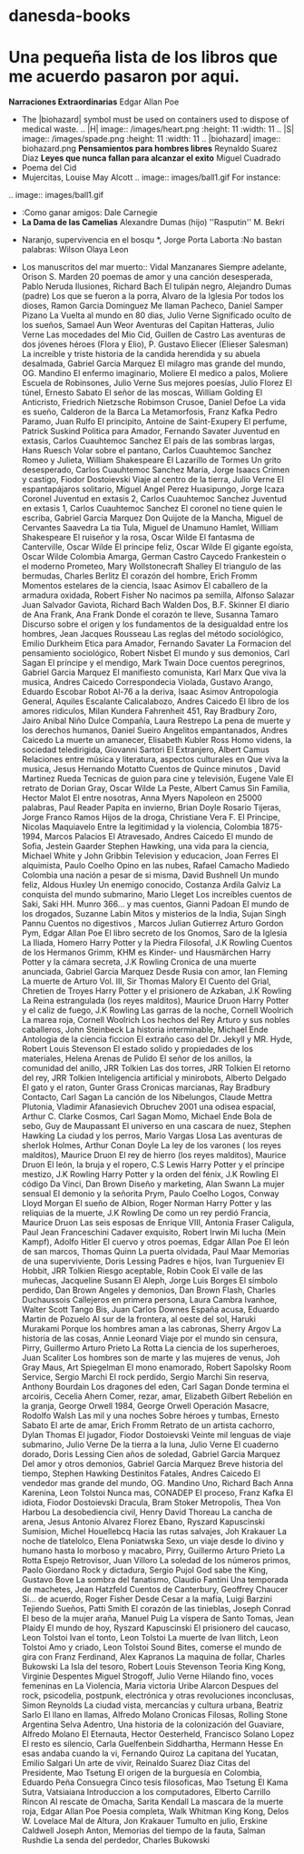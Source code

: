 # danesda-books
Una pequeña lista de los libros que me acuerdo pasaron por aqui.
=================================================================
**Narraciones Extraordinarias** Edgar Allan Poe
- The |biohazard| symbol must be used on containers used to dispose of medical waste.
.. |H| image:: /images/heart.png
   :height: 11
   :width: 11
.. |S| image:: /images/spade.png
   :height: 11
   :width: 11
 .. |biohazard| image:: biohazard.png 
**Pensamientos para hombres libres** Reynaldo Suarez Diaz
**Leyes que nunca fallan para alcanzar el exito** Miguel Cuadrado
- Poema del Cid
- Mujercitas, Louise May Alcott 
.. image:: images/ball1.gif
For instance:

.. image:: images/ball1.gif 
- :Como ganar amigos: Dale Carnegie
- **La Dama de las Camelias** Alexandre Dumas (hijo)
''Rasputin'' M. Bekri
* Naranjo, supervivencia en el bosqu *, Jorge Porta Laborta
:No bastan palabras: Wilson Olaya Leon
- Los manuscritos del mar muerto:: Vidal Manzanares
Siempre adelante, Orison S. Marden
20 poemas de amor y una canción desesperada, Pablo Neruda
Ilusiones, Richard Bach
El tulipán negro, Alejandro Dumas (padre)
Los que se fueron a la porra, Alvaro de la Iglesia
Por todos los dioses, Ramon Garcia Dominguez
Me llaman Pacheco, Daniel Samper Pizano
La Vuelta al mundo en 80 dias, Julio Verne
Significado oculto de los sueños, Samael Aun Weor
Aventuras del Capitan Hatteras, Julio Verne
Las mocedades del Mio Cid, Guillen de Castro
Las aventuras de dos jóvenes héroes (Flora y Elio), P. Gustavo Eliecer (Elieser Salesman)
La increíble y triste historia de la candida herendida y su abuela desalmada, Gabriel Garcia Marquez
El milagro mas grande del mundo, OG. Mandino
El enfermo imaginario, Moliere
El medico a palos, Moliere
Escuela de Robinsones, Julio Verne
Sus mejores poesías, Julio Florez
El túnel, Ernesto Sabato
El señor de las moscas, William Golding
El Anticristo, Friedrich Nietzsche
Robimson Crusoe, Daniel Defoe
La vida es sueño, Calderon de la Barca
La Metamorfosis, Franz Kafka
Pedro Paramo, Juan Rulfo
El principito, Antoine de Saint-Exupery
El perfume, Patrick Suskind
Politica para Amador, Fernando Savater
Juventud en extasis, Carlos Cuauhtemoc Sanchez
El país de las sombras largas, Hans Ruesch
Volar sobre el pantano, Carlos Cuauhtemoc Sanchez
Romeo y Julieta, William Shakespeare
El Lazarillo de Tormes
Un grito desesperado, Carlos Cuauhtemoc Sanchez
Maria, Jorge Isaacs
Crimen y castigo, Fiodor Dostoievski
Viaje al centro de la tierra, Julio Verne
El espantapájaros solitario, Miguel Angel Perez
Huasipungo, Jorge Icaza Coronel
Juventud en extasis 2, Carlos Cuauhtemoc Sanchez
Juventud en extasis 1, Carlos Cuauhtemoc Sanchez
El coronel no tiene quien le escriba, Gabriel Garcia Marquez
Don Quijote de la Mancha, Miguel de Cervantes Saavedra
La tia Tula, Miguel de Unamuno
Hamlet, William Shakespeare
El ruiseñor y la rosa, Oscar Wilde
El fantasma de Canterville,  Oscar Wilde
El príncipe feliz, Oscar Wilde
El gigante egoísta, Oscar Wilde
Colombia Amarga, German Castro Caycedo
Frankestein o el moderno Prometeo, Mary Wollstonecraft Shalley
El triangulo de las bermudas, Charles Berlitz
El corazón del hombre, Erich Fromm
Momentos estelares de la ciencia, Isaac Asimov
El caballero de la armadura oxidada, Robert Fisher
No nacimos pa semilla, Alfonso Salazar
Juan Salvador Gaviota, Richard Bach
Walden Dos, B.F. Skinner
El diario de Ana Frank, Ana Frank
Donde el corazón te lleve, Susanna Tamaro
Discurso sobre el origen y los fundamentos de la desigualdad entre los hombres, Jean Jacques Rousseau
Las reglas del método sociológico, Emilio Durkheim
Etica para Amador, Fernando Savater
La Formacion del pensamiento sociológico, Robert Nisbet
El mundo y sus demonios, Carl Sagan
El príncipe y el mendigo, Mark Twain
Doce cuentos peregrinos, Gabriel Garcia Marquez
El manifiesto comunista, Karl Marx
Que viva la musica, Andres Caicedo
Correspondecia Violada, Gustavo Arango, Eduardo Escobar
Robot Al-76 a la deriva, Isaac Asimov
Antropologia General, Aquiles Escalante
Calicalabozo, Andres Caicedo
El libro de los amores ridiculos, Milan Kundera
Fahrenheit 451, Ray Bradbury
Zoro, Jairo Anibal Niño
Dulce Compañía, Laura Restrepo
La pena de muerte y los derechos humanos, Daniel Sueiro
Angelitos empantanados, Andres Caicedo
La muerte un amanecer, Elisabeth Kubler Ross
Homo videns, la sociedad teledirigida, Giovanni Sartori
El Extranjero, Albert Camus
Relaciones entre música y literatura, aspectos culturales en Que viva la musica, Jesus Hernando Motatto
Cuentos de Quince minutos , David Martinez Rueda
Tecnicas de guion para cine y televisión, Eugene Vale
El retrato de Dorian Gray, Oscar Wilde
La Peste, Albert Camus
Sin Familia, Hector Malot
El entre nosotras, Anna Myers
Napoleon en 25000 palabras, Paul Reader
Papita en invierno, Brian Doyle
Rosario Tijeras, Jorge Franco Ramos
Hijos de la droga, Christiane Vera F.
El Principe, Nicolas Maquiavelo
Entre la legitimidad y la violencia, Colombia 1875-1994, Marcos Palacios
El Atravesado, Andres Caicedo
El mundo de Sofia, Jestein Gaarder
Stephen Hawking, una vida para la ciencia, Michael White y John Gribbin
Television y educacion, Joan Ferres
El alquimista, Paulo Coelho
Opino en las nubes, Rafael Camacho Madiedo
Colombia una nación a pesar de si misma, David Bushnell
Un mundo feliz, Aldous Huxley
Un enemigo conocido, Costanza Ardila Galviz
La conquista del mundo submarino, Mario Lleget
Los increíbles cuentos de Saki, Saki HH. Munro
366… y mas cuentos, Gianni Padoan
El mundo de los drogados, Suzanne Labin
Mitos y misterios de la India, Sujan Singh Pannu
Cuentos no digestivos , Marcos Julian Gutierrez
Arturo Gordon Pym, Edgar Allan Poe
El libro secreto de los Gnomos, Saro de la Iglesia
La Iliada, Homero 
Harry Potter y la Piedra Filosofal, J.K Rowling
Cuentos de los Hermanos Grimm, KHM es Kinder- und Hausmärchen
Harry Potter y la cámara secreta, J.K Rowling
Cronica de una muerte anunciada, Gabriel Garcia Marquez
Desde Rusia con amor, Ian Fleming
La muerte de Arturo Vol. III, Sir Thomas Malory
El Cuento del Grial, Chretien de Troyes
Harry Potter y el prisionero de Azkaban, J.K Rowling
La Reina estrangulada (los reyes malditos), Maurice Druon
Harry Potter y el caliz de fuego, J.K Rowling
Las garras de la noche, Cornell Woolrich
La marea roja, Cornell Woolrich
Los hechos del Rey Arturo y sus nobles caballeros, John Steinbeck
La historia interminable, Michael Ende
Antologia de la ciencia ficcion
El extraño caso del Dr. Jekyll y MR. Hyde, Robert Louis Stevenson
El estado solido y propiedades de los materiales, Helena Arenas de Pulido
El señor de los anillos, la comunidad del anillo, JRR Tolkien
Las dos torres, JRR Tolkien
El retorno del rey, JRR Tolkien
Inteligencia artificial y minirobots, Alberto Delgado
El gato y el raton, Gunter Grass
Cronicas marcianas, Ray Bradbury
Contacto, Carl Sagan
La canción de los Nibelungos, Claude Mettra
Plutonia, Vladimir Afanasievich Obruchev
2001 una odisea espacial, Arthur C. Clarke
Cosmos, Carl Sagan
Momo, Michael Ende
Bola de sebo, Guy de Maupassant
El universo en una cascara de nuez, Stephen Hawking
La ciudad y los perros, Mario Vargas Llosa
Las aventuras de sherlok Holmes, Arthur Conan Doyle
La ley de los varones ( los reyes malditos), Maurice Druon
El rey de hierro (los reyes malditos), Maurice Druon
El león, la bruja y el ropero, C.S Lewis
Harry Potter y el príncipe mestizo, J.K Rowling
Harry Potter y la orden del fénix, J.K Rowling
El código Da Vinci, Dan Brown
Diseño y marketing, Alan Swann
La mujer sensual
El demonio y la señorita Prym, Paulo Coelho
Logos, Conway Lloyd Morgan
El sueño de Albion, Roger Norman
Harry Potter y las reliquias de la muerte, J.K Rowling
De como un rey perdió Francia, Maurice Druon
Las seis esposas de Enrique VIII, Antonia Fraser
Caligula, Paul Jean Franceschini
Cadaver exquisito, Robert Irwin
Mi lucha (Mein Kampf), Adolfo Hitler
El cuervo y otros poemas, Edgar Allan Poe
El león de san marcos, Thomas Quinn
La puerta olvidada, Paul Maar
Memorias de una superviviente, Doris Lessing
Padres e hijos, Ivan Turgueniev
El Hobbit, JRR Tolkien
Riesgo aceptable, Robin Cook
El valle de las muñecas, Jacqueline Susann
El Aleph, Jorge Luis Borges
El símbolo perdido, Dan Brown
Angeles y demonios, Dan Brown
Flash, Charles Duchaussois
Callejeros en primera persona, Laura Cambra
Ivanhoe, Walter Scott
Tango Bis, Juan Carlos Downes
España acusa, Eduardo Martin de Pozuelo
Al sur de la frontera, al oeste del sol, Haruki Murakami
Porque los hombres aman a las cabronas, Sherry Argov
La historia de las cosas, Annie Leonard
Viaje por el mundo sin censura, Pirry, Guillermo Arturo Prieto La Rotta
La ciencia de los superheroes, Juan Scaliter
Los hombres son de marte y las mujeres de venus, Joh Gray
Maus, Art Spiegelman
El mono enamorado, Robert Sapolsky
Room Service, Sergio Marchi
El rock perdido, Sergio Marchi
Sin reserva, Anthony Bourdain
Los dragones del eden, Carl Sagan
Donde termina el arcoiris, Cecelia Ahern
Comer, rezar, amar, Elizabeth Gilbert
Rebelión en la granja, George Orwell
1984, George Orwell
Operación Masacre, Rodolfo Walsh
Las mil y una noches
Sobre héroes y tumbas, Ernesto Sabato
El arte de amar, Erich Fromm
Retrato de un artista cachorro, Dylan Thomas
El jugador, Fiodor Dostoievski
Veinte mil lenguas de viaje submarino, Julio Verne
De la tierra a la luna, Julio Verne
El cuaderno dorado, Doris Lessing
Cien años de soledad, Gabriel Garcia Marquez
Del amor y otros demonios, Gabriel Garcia Marquez
Breve historia del tiempo, Stephen Hawking
Destinitos Fatales, Andres Caicedo
El vendedor mas grande del mundo, OG. Mandino
Uno, Richard Bach
Anna Karenina, Leon Tolstoi
Nunca mas, CONADEP
El proceso, Franz Kafka
El idiota, Fiodor Dostoievski
Dracula, Bram Stoker
Metropolis, Thea Von Harbou
La desobediencia civil, Henry David Thoreau
La cancha de arena, Jesus Antonio Alvarez Florez
Ebano, Ryszard Kapuscinski
Sumision, Michel Houellebcq
Hacia las rutas salvajes, Joh Krakauer
La noche de tlatelolco, Elena Poniatwska
Sexo, un viaje desde lo divino y humano hasta lo morboso y macabro, Pirry, Guillermo Arturo Prieto La Rotta
Espejo Retrovisor, Juan Villoro
La soledad de los números primos, Paolo Giordano
Rock y dictadura, Sergio Pujol
God sabe the King, Gustavo Bove
La sombra del fanatismo, Claudio Fantini
Una temporada de machetes, Jean Hatzfeld
Cuentos de Canterbury, Geoffrey Chaucer
Si… de acuerdo, Roger Fisher
Desde Cesar a la mafia, Luigi Barzini
Tejiendo Sueños, Patti Smith
El corazón de las tinieblas, Joseph Conrad
El beso de la mujer araña, Manuel Puig
La víspera de Santo Tomas, Jean Plaidy
El mundo de hoy, Ryszard Kapuscinski
El prisionero del caucaso, Leon Tolstoi
Ivan el tonto, Leon Tolstoi
La muerte de Ivan Ilitch, Leon Tolstoi
Amo y criado, Leon Tolstoi
Sound Bites, comerse el mundo de gira con Franz Ferdinand, Alex Kapranos
La maquina de follar, Charles Bukowski
La Isla del tesoro, Robert Louis Stevenson
Teoria King Kong, Virginie Despentes
Miguel Strogoff, Julio Verne
Hilando fino, voces femeninas en La Violencia, Maria victoria Uribe Alarcon
Despues del rock, psicodelia, postpunk, electrónica y  otras revoluciones inconclusas, Simon Reynolds
La ciudad vista, mercancías y cultura urbana, Beatriz Sarlo
El llano en llamas, Alfredo Molano
Cronicas Filosas, Rolling Stone Argentina
Selva Adentro, Una historia de la colonización del Guaviare, Alfredo Molano
El Eternauta, Hector Oesterheld, Francisco Solano Lopez
El resto es silencio, Carla Guelfenbein
Siddhartha, Hermann Hesse
En esas andaba cuando la vi, Fernando Quiroz
La capitana del Yucatan, Emilio Salgari
Un arte de vivir, Reinaldo Suarez Diaz
Citas del Presidente, Mao Tsetung
El origen de la burguesía en Colombia, Eduardo Peña Consuegra
Cinco tesis filosoficas, Mao Tsetung
El Kama Sutra, Vatsiaiana 
Introduccion a los computadores, Elberto Carrillo Rincon 
Al rescate de Omacha, Sarita Kendall
La mascara de la muerte roja, Edgar Allan Poe
Poesia completa, Walk Whitman
King Kong, Delos W. Lovelace
Mal de Altura, Jon Krakauer
Tumulto en julio, Erskine Caldwell
Joseph Anton, Memorias del tiempo de la fauta, Salman Rushdie
La senda del perdedor, Charles Bukowski
